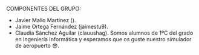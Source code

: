 COMPONENTES DEL GRUPO: 
- Javier Mallo Martínez ().
- Jaime Ortega Fernández (jaimestu9).
- Claudia Sánchez Aguilar (clauushag).
Somos alumnos de 1ºC del grado en Ingeniería Informática y esperamos que os guste nuestro simulador de aeropuerto 😎.
